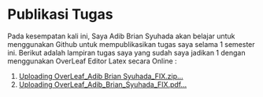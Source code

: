 # Publikasi Tugas

Pada kesempatan kali ini, Saya Adib Brian Syuhada akan belajar untuk menggunakan Github untuk mempublikasikan tugas saya selama 1 semester ini.  Berikut adalah lampiran tugas saya yang sudah saya jadikan 1 dengan menggunakan OverLeaf Editor Latex secara Online :
1. [Uploading OverLeaf_Adib Brian Syuhada_FIX.zip…]()
2. [Uploading OverLeaf_Adib_Brian_Syuhada_FIX.pdf…]()


